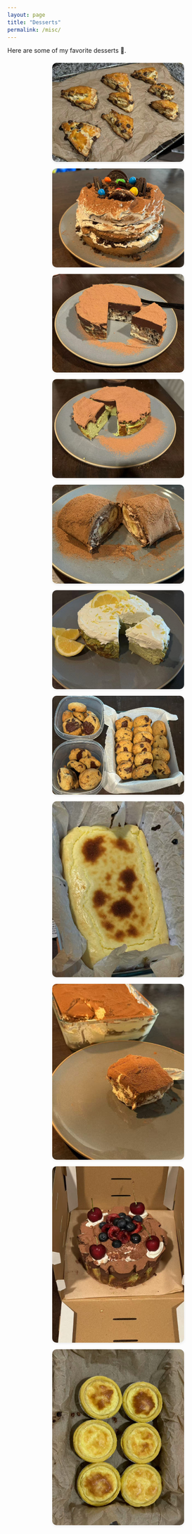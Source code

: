 ```yaml
---
layout: page
title: "Desserts"
permalink: /misc/
---
```


<style>
/* ---- Simple responsive 3-column gallery ---- */
.gallery {
  display: grid;
  grid-template-columns: repeat(auto-fill, minmax(300px, 1fr));
  gap: 15px;                 /* 行列间距 */
  justify-items: center;     /* 单元格内水平居中 */
  margin-top: 20px;
}

.gallery img {
  width: 100%;
  max-width: 300px;          /* 控制单图最大宽度 */
  height: auto;
  border-radius: 10px;       /* 可选：圆角 */
  box-shadow: 0 2px 6px rgba(0,0,0,0.08); /* 可选：轻阴影 */
  transition: transform 0.2s ease-in-out;
}

.gallery img:hover {
  transform: scale(1.03);    /* 悬停微放大 */
}
</style>

<p>
  Here are some of my favorite desserts 🍰.
</p>

<div class="gallery">
  <img src="/assets/img/dessert1.jpg" alt="Cake 1" width="300">
  <img src="/assets/img/dessert3.jpg" alt="Cake 1" width="300">
  <img src="/assets/img/dessert4.jpg" alt="Cake 2" width="300">
  <img src="/assets/img/dessert6.jpg" alt="Cake 2" width="300">
  <img src="/assets/img/dessert7.jpg" alt="Cake 1" width="300">
  <img src="/assets/img/dessert8.jpg" alt="Cake 2" width="300">
  <img src="/assets/img/dessert10.jpg" alt="Cake 2" width="300">
  <img src="/assets/img/dessert11.jpg" alt="Cake 2" width="300">
  <img src="/assets/img/dessert5.jpg" alt="Cake 1" width="300">
  <img src="/assets/img/dessert9.jpg" alt="Cake 1" width="300">
  <img src="/assets/img/dessert2.jpg" alt="Cake 2" width="300">
</div>